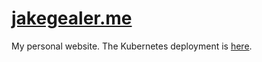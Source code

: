 # [jakegealer.me](https://jakegealer.me)
My personal website. The Kubernetes deployment is [here](https://github.com/JakeMakesStuff/Kube-Deployments/tree/master/jakegealer-me).
